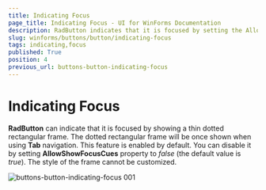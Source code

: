 ```yaml
---
title: Indicating Focus
page_title: Indicating Focus - UI for WinForms Documentation
description: RadButton indicates that it is focused by setting the AllowShowFocusCues property to true.
slug: winforms/buttons/button/indicating-focus
tags: indicating,focus
published: True
position: 4
previous_url: buttons-button-indicating-focus
---
```


# Indicating Focus

__RadButton__ can indicate that it is focused by showing a thin dotted rectangular frame. The dotted rectangular frame will be once shown when using __Tab__ navigation. This feature is enabled by default. You can disable it by setting __AllowShowFocusCues__ property to *false* (the default value is *true*). The style of the frame cannot be customized. 
 
![buttons-button-indicating-focus 001](images/buttons-button-indicating-focus001.png) 
          
